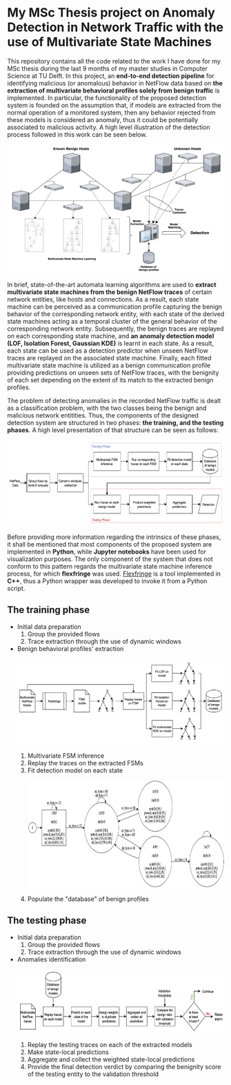 # My MSc Thesis project on Anomaly Detection in Network Traffic with the use of Multivariate State Machines
This repository contains all the code related to the work I have done for my MSc thesis during the last 9 months of my master studies in Computer Science at TU Delft. In this project, an **end-to-end detection pipeline** for identifying malicious (or anomalous) behavior in NetFlow data based on **the extraction of multivariate behavioral profiles solely from benign traffic** is implemented. In particular, the functionality of the proposed detection system is founded on the assumption that, if models are extracted from the normal operation of a monitored system, then any behavior rejected from these models is considered an anomaly, thus it could be potentially associated to malicious activity. A high level illustration of the detection process followed in this work can be seen below.

<p align="center">
<img src="https://github.com/SereV94/MasterThesis/blob/master/images/detection_structure.png" height="300" width="500">
</p>

In brief, state-of-the-art automata learning algorithms are used to **extract multivariate state machines from the benign NetFlow traces** of certain network entities, like hosts and connections. As a result, each state machine can be perceived as a communication profile capturing the benign behavior of the corresponding network entity, with each state of the derived state machines acting as a temporal cluster of the general behavior of the corresponding network entity. Subsequently, the benign traces are replayed on each corresponding state machine, and **an anomaly detection model (LOF, Isolation Forest, Gaussian KDE)** is learnt in each state. As a result, each state can be used as a detection predictor when unseen NetFlow traces are replayed on the associated state machine. Finally, each fitted multivariate state machine is utilized as a benign communication profile providing predictions on unseen sets of NetFlow traces, with the benignity of each set depending on the extent of its match to the extracted benign profiles.

The problem of detecting anomalies in the recorded NetFlow traffic is dealt as a classification problem, with the two classes being the benign and malicious network entitities. Thus, the components of the designed detection system are structured in two phases: **the training, and the testing phases**. A high level presentation of that structure can be seen as follows:

<p align="center">
<img src="https://github.com/SereV94/MasterThesis/blob/master/images/my_pipeline.png" height="200" width="600">
</p>

Before providing more information regarding the intrinsics of these phases, it shall be mentioned that most components of the proposed system are implemented in **Python**, while **Jupyter notebooks** have been used for visualization purposes. The only component of the system that does not conform to this pattern regards the multivariate state machine inference process, for which **flexfringe** was used. [Flexfringe](https://bitbucket.org/chrshmmmr/dfasat/src/master/) is a tool implemented in **C++**, thus a Python wrapper was developed to invoke it from a Python script.

## The training phase
* Initial data preparation
  1. Group the provided flows
  2. Trace extraction through the use of dynamic windows
* Benign behavioral profiles' extraction <p align="center"> <img src="https://github.com/SereV94/MasterThesis/blob/master/images/train_pipeline.png" height="200" width="600"> </p>
  1. Multivariate FSM inference
  2. Replay the traces on the extracted FSMs
  3. Fit detection model on each state <p align="center"> <img src="https://github.com/SereV94/MasterThesis/blob/master/images/sample_dfa_netflow.png" height="250" width="700"> </p>
  4. Populate the "database" of benign profiles

## The testing phase
* Initial data preparation
  1. Group the provided flows
  2. Trace extraction through the use of dynamic windows
* Anomalies identification <p align="center"> <img src="https://github.com/SereV94/MasterThesis/blob/master/images/test_pipeline.png" height="150" width="600"> </p>
  1. Replay the testing traces on each of the extracted models
  2. Make state-local predictions
  3. Aggregate and collect the weighted state-local predictions
  4. Provide the final detection verdict by comparing the benignity score of the testing entity to the validation threshold
